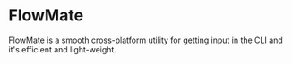 # FlowMate
FlowMate is a smooth cross-platform utility for getting input in the CLI and it's efficient and light-weight.
